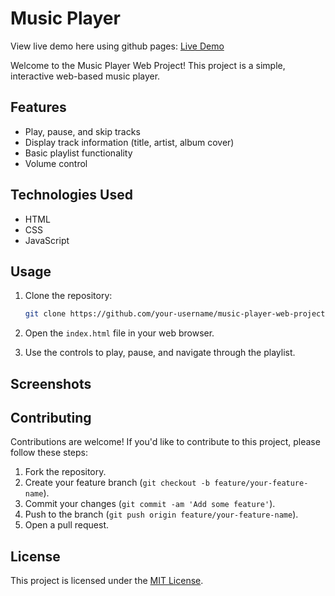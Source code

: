 # Music Player

View live demo here using github pages: [Live Demo](https://cheris-quessou.github.io/MusicPlayer/)

Welcome to the Music Player Web Project! This project is a simple, interactive web-based music player.

## Features

- Play, pause, and skip tracks
- Display track information (title, artist, album cover)
- Basic playlist functionality
- Volume control

## Technologies Used

- HTML
- CSS
- JavaScript

## Usage

1. Clone the repository:

    ```bash
    git clone https://github.com/your-username/music-player-web-project.git
    ```

2. Open the `index.html` file in your web browser.

3. Use the controls to play, pause, and navigate through the playlist.


## Screenshots



## Contributing

Contributions are welcome! If you'd like to contribute to this project, please follow these steps:

1. Fork the repository.
2. Create your feature branch (`git checkout -b feature/your-feature-name`).
3. Commit your changes (`git commit -am 'Add some feature'`).
4. Push to the branch (`git push origin feature/your-feature-name`).
5. Open a pull request.

## License

This project is licensed under the [MIT License](LICENSE).




